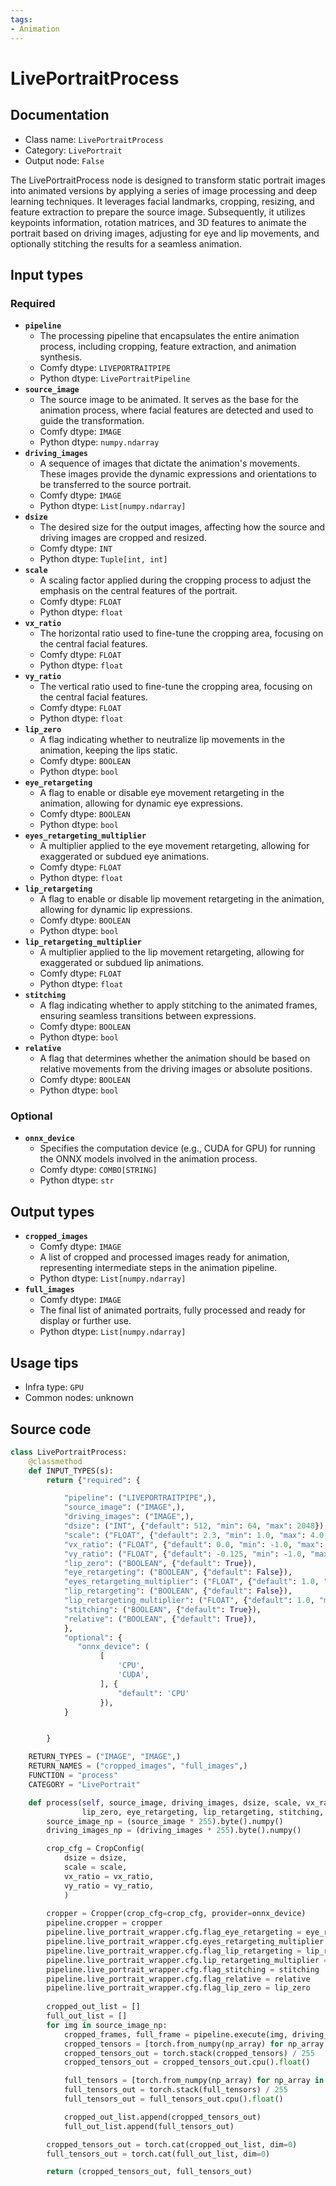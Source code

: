 ```yaml
---
tags:
- Animation
---
```


# LivePortraitProcess
## Documentation
- Class name: `LivePortraitProcess`
- Category: `LivePortrait`
- Output node: `False`

The LivePortraitProcess node is designed to transform static portrait images into animated versions by applying a series of image processing and deep learning techniques. It leverages facial landmarks, cropping, resizing, and feature extraction to prepare the source image. Subsequently, it utilizes keypoints information, rotation matrices, and 3D features to animate the portrait based on driving images, adjusting for eye and lip movements, and optionally stitching the results for a seamless animation.
## Input types
### Required
- **`pipeline`**
    - The processing pipeline that encapsulates the entire animation process, including cropping, feature extraction, and animation synthesis.
    - Comfy dtype: `LIVEPORTRAITPIPE`
    - Python dtype: `LivePortraitPipeline`
- **`source_image`**
    - The source image to be animated. It serves as the base for the animation process, where facial features are detected and used to guide the transformation.
    - Comfy dtype: `IMAGE`
    - Python dtype: `numpy.ndarray`
- **`driving_images`**
    - A sequence of images that dictate the animation's movements. These images provide the dynamic expressions and orientations to be transferred to the source portrait.
    - Comfy dtype: `IMAGE`
    - Python dtype: `List[numpy.ndarray]`
- **`dsize`**
    - The desired size for the output images, affecting how the source and driving images are cropped and resized.
    - Comfy dtype: `INT`
    - Python dtype: `Tuple[int, int]`
- **`scale`**
    - A scaling factor applied during the cropping process to adjust the emphasis on the central features of the portrait.
    - Comfy dtype: `FLOAT`
    - Python dtype: `float`
- **`vx_ratio`**
    - The horizontal ratio used to fine-tune the cropping area, focusing on the central facial features.
    - Comfy dtype: `FLOAT`
    - Python dtype: `float`
- **`vy_ratio`**
    - The vertical ratio used to fine-tune the cropping area, focusing on the central facial features.
    - Comfy dtype: `FLOAT`
    - Python dtype: `float`
- **`lip_zero`**
    - A flag indicating whether to neutralize lip movements in the animation, keeping the lips static.
    - Comfy dtype: `BOOLEAN`
    - Python dtype: `bool`
- **`eye_retargeting`**
    - A flag to enable or disable eye movement retargeting in the animation, allowing for dynamic eye expressions.
    - Comfy dtype: `BOOLEAN`
    - Python dtype: `bool`
- **`eyes_retargeting_multiplier`**
    - A multiplier applied to the eye movement retargeting, allowing for exaggerated or subdued eye animations.
    - Comfy dtype: `FLOAT`
    - Python dtype: `float`
- **`lip_retargeting`**
    - A flag to enable or disable lip movement retargeting in the animation, allowing for dynamic lip expressions.
    - Comfy dtype: `BOOLEAN`
    - Python dtype: `bool`
- **`lip_retargeting_multiplier`**
    - A multiplier applied to the lip movement retargeting, allowing for exaggerated or subdued lip animations.
    - Comfy dtype: `FLOAT`
    - Python dtype: `float`
- **`stitching`**
    - A flag indicating whether to apply stitching to the animated frames, ensuring seamless transitions between expressions.
    - Comfy dtype: `BOOLEAN`
    - Python dtype: `bool`
- **`relative`**
    - A flag that determines whether the animation should be based on relative movements from the driving images or absolute positions.
    - Comfy dtype: `BOOLEAN`
    - Python dtype: `bool`
### Optional
- **`onnx_device`**
    - Specifies the computation device (e.g., CUDA for GPU) for running the ONNX models involved in the animation process.
    - Comfy dtype: `COMBO[STRING]`
    - Python dtype: `str`
## Output types
- **`cropped_images`**
    - Comfy dtype: `IMAGE`
    - A list of cropped and processed images ready for animation, representing intermediate steps in the animation pipeline.
    - Python dtype: `List[numpy.ndarray]`
- **`full_images`**
    - Comfy dtype: `IMAGE`
    - The final list of animated portraits, fully processed and ready for display or further use.
    - Python dtype: `List[numpy.ndarray]`
## Usage tips
- Infra type: `GPU`
- Common nodes: unknown


## Source code
```python
class LivePortraitProcess:
    @classmethod
    def INPUT_TYPES(s):
        return {"required": {

            "pipeline": ("LIVEPORTRAITPIPE",),
            "source_image": ("IMAGE",),
            "driving_images": ("IMAGE",),
            "dsize": ("INT", {"default": 512, "min": 64, "max": 2048}),
            "scale": ("FLOAT", {"default": 2.3, "min": 1.0, "max": 4.0, "step": 0.01}),
            "vx_ratio": ("FLOAT", {"default": 0.0, "min": -1.0, "max": 1.0, "step": 0.01}),
            "vy_ratio": ("FLOAT", {"default": -0.125, "min": -1.0, "max": 1.0, "step": 0.01}),
            "lip_zero": ("BOOLEAN", {"default": True}),
            "eye_retargeting": ("BOOLEAN", {"default": False}),
            "eyes_retargeting_multiplier": ("FLOAT", {"default": 1.0, "min": 0.01, "max": 10.0, "step": 0.001}),
            "lip_retargeting": ("BOOLEAN", {"default": False}),
            "lip_retargeting_multiplier": ("FLOAT", {"default": 1.0, "min": 0.01, "max": 10.0, "step": 0.001}),
            "stitching": ("BOOLEAN", {"default": True}),
            "relative": ("BOOLEAN", {"default": True}),
            },
            "optional": {
               "onnx_device": (
                    [
                        'CPU',
                        'CUDA',                        
                    ], {
                        "default": 'CPU'
                    }),
            }


        }

    RETURN_TYPES = ("IMAGE", "IMAGE",)
    RETURN_NAMES = ("cropped_images", "full_images",)
    FUNCTION = "process"
    CATEGORY = "LivePortrait"

    def process(self, source_image, driving_images, dsize, scale, vx_ratio, vy_ratio, pipeline, 
                lip_zero, eye_retargeting, lip_retargeting, stitching, relative, eyes_retargeting_multiplier, lip_retargeting_multiplier, onnx_device='CUDA'):
        source_image_np = (source_image * 255).byte().numpy()
        driving_images_np = (driving_images * 255).byte().numpy()

        crop_cfg = CropConfig(
            dsize = dsize,
            scale = scale,
            vx_ratio = vx_ratio,
            vy_ratio = vy_ratio,
            )
        
        cropper = Cropper(crop_cfg=crop_cfg, provider=onnx_device)
        pipeline.cropper = cropper
        pipeline.live_portrait_wrapper.cfg.flag_eye_retargeting = eye_retargeting
        pipeline.live_portrait_wrapper.cfg.eyes_retargeting_multiplier = eyes_retargeting_multiplier
        pipeline.live_portrait_wrapper.cfg.flag_lip_retargeting = lip_retargeting
        pipeline.live_portrait_wrapper.cfg.lip_retargeting_multiplier = lip_retargeting_multiplier
        pipeline.live_portrait_wrapper.cfg.flag_stitching = stitching
        pipeline.live_portrait_wrapper.cfg.flag_relative = relative
        pipeline.live_portrait_wrapper.cfg.flag_lip_zero = lip_zero
      
        cropped_out_list = []
        full_out_list = []
        for img in source_image_np:
            cropped_frames, full_frame = pipeline.execute(img, driving_images_np)
            cropped_tensors = [torch.from_numpy(np_array) for np_array in cropped_frames]
            cropped_tensors_out = torch.stack(cropped_tensors) / 255
            cropped_tensors_out = cropped_tensors_out.cpu().float()

            full_tensors = [torch.from_numpy(np_array) for np_array in full_frame]
            full_tensors_out = torch.stack(full_tensors) / 255
            full_tensors_out = full_tensors_out.cpu().float()

            cropped_out_list.append(cropped_tensors_out)
            full_out_list.append(full_tensors_out)

        cropped_tensors_out = torch.cat(cropped_out_list, dim=0)
        full_tensors_out = torch.cat(full_out_list, dim=0)

        return (cropped_tensors_out, full_tensors_out)

```
